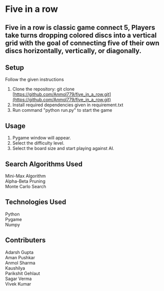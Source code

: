 # Five in a row

## Five in a row is classic game connect 5, Players take turns dropping colored discs into a vertical grid with the goal of connecting five of their own discs horizontally, vertically, or diagonally.

## Setup

Follow the given instructions

1. Clone the repository: git clone [https://github.com/Anmol779/five_in_a_row.git](https://github.com/Anmol779/five_in_a_row.git)
2. Install required dependencies given in requirement.txt
3. Run command "python run.py" to start the game

## Usage

1. Pygame window will appear.
2. Select the difficulty level.
3. Select the board size and start playing against AI.

## Search Algorithms Used

Mini-Max Algorithm  
Alpha-Beta Pruning                                                           
Monte Carlo Search 

## Technologies Used

Python  
Pygame  
Numpy

## Contributers

Adarsh Gupta  
Aman Pushkar  
Anmol Sharma  
Kaushilya  
Parikshit Gehlaut  
Sagar Verma  
Vivek Kumar

